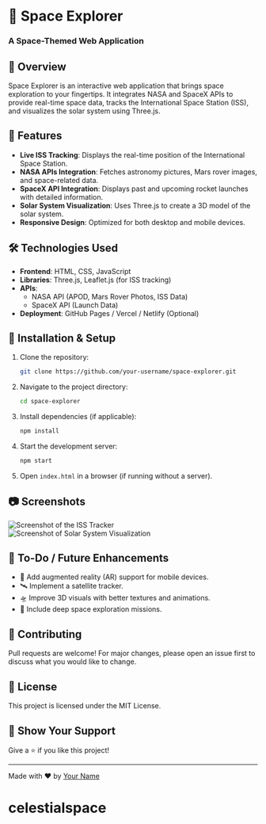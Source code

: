 # 🚀 Space Explorer

### A Space-Themed Web Application

## 🌌 Overview
Space Explorer is an interactive web application that brings space exploration to your fingertips. It integrates NASA and SpaceX APIs to provide real-time space data, tracks the International Space Station (ISS), and visualizes the solar system using Three.js.

## 🎯 Features
- **Live ISS Tracking**: Displays the real-time position of the International Space Station.
- **NASA APIs Integration**: Fetches astronomy pictures, Mars rover images, and space-related data.
- **SpaceX API Integration**: Displays past and upcoming rocket launches with detailed information.
- **Solar System Visualization**: Uses Three.js to create a 3D model of the solar system.
- **Responsive Design**: Optimized for both desktop and mobile devices.

## 🛠️ Technologies Used
- **Frontend**: HTML, CSS, JavaScript
- **Libraries**: Three.js, Leaflet.js (for ISS tracking)
- **APIs**:
  - NASA API (APOD, Mars Rover Photos, ISS Data)
  - SpaceX API (Launch Data)
- **Deployment**: GitHub Pages / Vercel / Netlify (Optional)

## 🚀 Installation & Setup
1. Clone the repository:
   ```sh
   git clone https://github.com/your-username/space-explorer.git
   ```
2. Navigate to the project directory:
   ```sh
   cd space-explorer
   ```
3. Install dependencies (if applicable):
   ```sh
   npm install
   ```
4. Start the development server:
   ```sh
   npm start
   ```
5. Open `index.html` in a browser (if running without a server).

## 📷 Screenshots
![Screenshot of the ISS Tracker](https://via.placeholder.com/800x400)
![Screenshot of Solar System Visualization](https://via.placeholder.com/800x400)



## 📌 To-Do / Future Enhancements
- 🌠 Add augmented reality (AR) support for mobile devices.
- 🛰️ Implement a satellite tracker.
- 🛸 Improve 3D visuals with better textures and animations.
- 🔭 Include deep space exploration missions.

## 🤝 Contributing
Pull requests are welcome! For major changes, please open an issue first to discuss what you would like to change.

## 📄 License
This project is licensed under the MIT License.

## 🌟 Show Your Support
Give a ⭐ if you like this project!

---
Made with ❤️ by [Your Name](https://github.com/your-username)

# celestialspace
